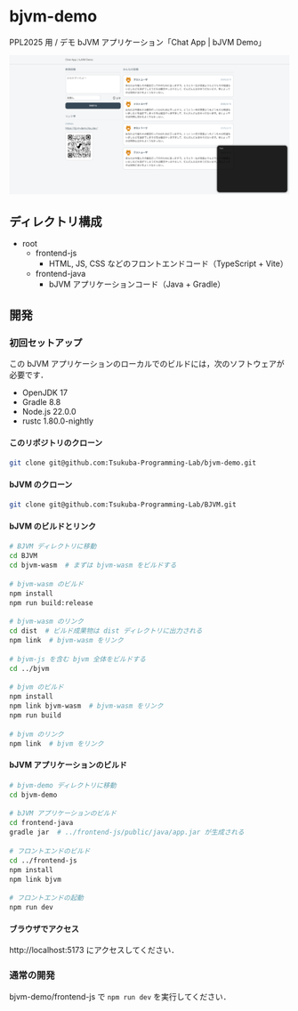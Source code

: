 # bjvm-demo
PPL2025 用 / デモ bJVM アプリケーション「Chat App | bJVM Demo」

![](screenshot.png)


## ディレクトリ構成
- root
  - frontend-js
    - HTML, JS, CSS などのフロントエンドコード（TypeScript + Vite）
  - frontend-java
    - bJVM アプリケーションコード（Java + Gradle）

## 開発
### 初回セットアップ
この bJVM アプリケーションのローカルでのビルドには，次のソフトウェアが必要です．

- OpenJDK 17
- Gradle 8.8
- Node.js 22.0.0
- rustc 1.80.0-nightly

#### このリポジトリのクローン
```bash
git clone git@github.com:Tsukuba-Programming-Lab/bjvm-demo.git
```

#### bJVM のクローン
```bash
git clone git@github.com:Tsukuba-Programming-Lab/BJVM.git
```

#### bJVM のビルドとリンク
```bash
# BJVM ディレクトリに移動
cd BJVM
cd bjvm-wasm  # まずは bjvm-wasm をビルドする

# bjvm-wasm のビルド
npm install
npm run build:release

# bjvm-wasm のリンク
cd dist  # ビルド成果物は dist ディレクトリに出力される
npm link  # bjvm-wasm をリンク

# bjvm-js を含む bjvm 全体をビルドする
cd ../bjvm

# bjvm のビルド
npm install
npm link bjvm-wasm  # bjvm-wasm をリンク
npm run build

# bjvm のリンク
npm link  # bjvm をリンク
```

#### bJVM アプリケーションのビルド
```bash
# bjvm-demo ディレクトリに移動
cd bjvm-demo

# bJVM アプリケーションのビルド
cd frontend-java
gradle jar  # ../frontend-js/public/java/app.jar が生成される

# フロントエンドのビルド
cd ../frontend-js
npm install
npm link bjvm

# フロントエンドの起動
npm run dev
```

#### ブラウザでアクセス
http://localhost:5173 にアクセスしてください．

### 通常の開発
bjvm-demo/frontend-js で `npm run dev` を実行してください．